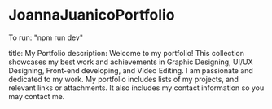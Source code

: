 # JoannaJuanicoPortfolio
To run: "npm run dev"


title: My Portfolio
description: Welcome to my portfolio! This collection showcases my best work and achievements in Graphic Designing, UI/UX Designing, Front-end developing, and Video Editing. I am passionate and dedicated to my work. My portfolio includes lists of my projects, and relevant links or attachments. It also includes my contact information so you may contact me.

